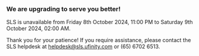 [](https://vle.learning.moe.edu.sg/)

### We are upgrading to serve you better!

SLS is unavailable from Friday 8th October 2024, 11:00 PM to Saturday 9th October 2024, 02:00 AM.

Thank you for your patience! If you require assistance, please contact the SLS helpdesk at [helpdesk@sls.ufinity.com](mailto:helpdesk@sls.ufinity.com) or (65) 6702 6513.